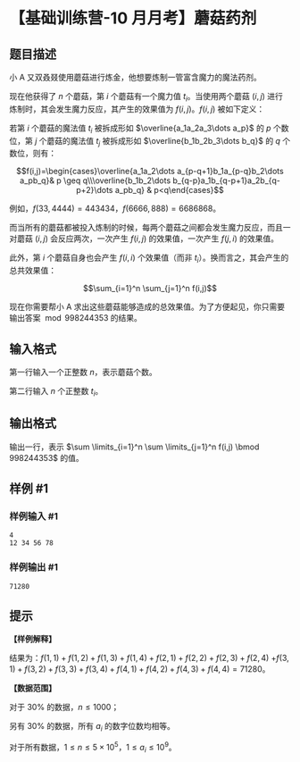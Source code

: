 # 【基础训练营-10 月月考】蘑菇药剂

## 题目描述

小 A 又双叒叕使用蘑菇进行炼金，他想要炼制一管富含魔力的魔法药剂。

现在他获得了 $n$ 个蘑菇，第 $i$ 个蘑菇有一个魔力值 $t_i$。当使用两个蘑菇 $(i,j)$ 进行炼制时，其会发生魔力反应，其产生的效果值为 $f(i,j)$。$f(i,j)$ 被如下定义：

若第 $i$ 个蘑菇的魔法值 $t_i$ 被拆成形如 $\overline{a_1a_2a_3\dots a_p}$ 的 $p$ 个数位，第 $j$ 个蘑菇的魔法值 $t_j$ 被拆成形如 $\overline{b_1b_2b_3\dots b_q}$ 的 $q$ 个数位，则有：

$$f(i,j)=\begin{cases}\overline{a_1a_2\dots a_{p-q+1}b_1a_{p-q}b_2\dots a_pb_q}& p \geq q\\\overline{b_1b_2\dots b_{q-p}a_1b_{q-p+1}a_2b_{q-p+2}\dots a_pb_q} & p<q\end{cases}$$

例如，$f(33,4444)=443434$，$f(6666,888)=6686868$。

而当所有的蘑菇都被投入炼制的时候，每两个蘑菇之间都会发生魔力反应，而且一对蘑菇 $(i,j)$ 会反应两次，一次产生 $f(i,j)$ 的效果值，一次产生 $f(j,i)$ 的效果值。

此外，第 $i$ 个蘑菇自身也会产生 $f(i,i)$ 个效果值（而非 $t_i$）。换而言之，其会产生的总共效果值：

$$\sum_{i=1}^n \sum_{j=1}^n f(i,j)$$

现在你需要帮小 A 求出这些蘑菇能够造成的总效果值。为了方便起见，你只需要输出答案 $\bmod 998244353$ 的结果。

## 输入格式

第一行输入一个正整数 $n$，表示蘑菇个数。

第二行输入 $n$ 个正整数 $t_i$。

## 输出格式

输出一行，表示 $\sum \limits_{i=1}^n \sum \limits_{j=1}^n f(i,j) \bmod 998244353$ 的值。

## 样例 #1

### 样例输入 #1

```
4
12 34 56 78
```

### 样例输出 #1

```
71280
```

## 提示

**【样例解释】**

结果为：$f(1,1)+f(1,2)+f(1,3)+f(1,4)+f(2,1)+f(2,2)+f(2,3)+f(2,4)$ $+f(3,1)+f(3,2)+f(3,3)+f(3,4)+f(4,1)+f(4,2)+f(4,3)+f(4,4)=71280$。

**【数据范围】**

对于 $30\%$ 的数据，$n \leq 1000$；

另有 $30\%$ 的数据，所有 $a_i$ 的数字位数均相等。

对于所有数据，$1 \leq n \leq 5\times 10^5$，$1 \leq a_i \leq 10^9$。